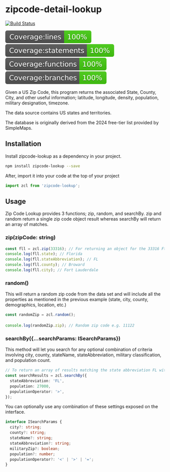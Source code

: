 # zipcode-detail-lookup

[![Build Status](https://github.com/reallymello/zipcode-lookup/actions/workflows/node.js.yml/badge.svg)](https://github.com/reallymello/zipcode-lookup/actions/workflows/node.js.yml)

![Line Coverage](./badges/badge-lines.svg)
![Statement Coverage](./badges/badge-statements.svg)
![Function Coverage](./badges/badge-functions.svg)
![Branch Coverage](./badges/badge-branches.svg)

Given a US Zip Code, this program returns the associated State, County, City, and other useful information; latitude, longitude, density, population, military designation, timezone.

The data source contains US states and territories.

The database is originally derived from the 2024 free-tier list provided by SimpleMaps.

## Installation

Install zipcode-lookup as a dependency in your project.

```sh
npm install zipcode-lookup --save
```

After, import it into your code at the top of your project

```ts
import zcl from 'zipcode-lookup';
```

## Usage

Zip Code Lookup provides 3 functions; zip, random, and searchBy. zip and random return a single zip code object result whereas searchBy will return an array of matches.

### zip(zipCode: string)

```ts
const fll = zcl.zip(33316); // For returning an object for the 33316 Ft. Lauderdale zip code.
console.log(fll.state); // Florida
console.log(fll.stateAbbreviation); // FL
console.log(fll.county); // Broward
console.log(fll.city); // Fort Lauderdale
```

### random()

This will return a random zip code from the data set and will include all the properties as mentioned in the previous example (state, city, county, demographics, location, etc.)

```ts
const randomZip = zcl.random();

console.log(randomZip.zip); // Random zip code e.g. 11122
```

### searchBy({...searchParams: ISearchParams})

This method will let you search for any optional combination of criteria involving city, county, stateName, stateAbbreviation, military classification, and population count.

```ts
// To return an array of results matching the state abbreviation FL with population greather than 27000.
const searchResults = zcl.searchBy({
  stateAbbreviation: 'FL',
  population: 27000,
  populationOperator: '>',
});
```

You can optionally use any combination of these settings exposed on the interface.

```ts
interface ISearchParams {
  city?: string;
  county?: string;
  stateName?: string;
  stateAbbreviation?: string;
  militaryZip?: boolean;
  population?: number;
  populationOperator?: '<' | '>' | '=';
}
```
